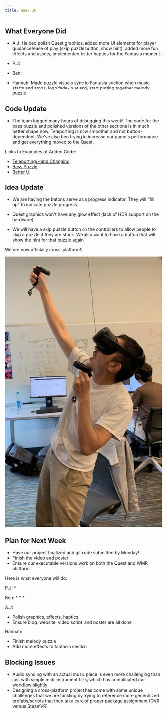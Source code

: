 ```yaml
---
title: Week 10
---
```


## What Everyone Did
* A.J: Helped polish Quest graphics, added more UI elements for player guidance/ease of play (skip puzzle button, show hint), added more fun effects and assets, implemented better haptics for the Fantasia moment.

* P.J: 

* Ben:  

* Hannah: Made puzzle visuals sync to Fantasia section when music starts and stops, logo fade-in at end, start putting together melody puzzle

## Code Update
* The team logged many hours of debugging this week! The code for the bass puzzle and polished versions of the other sections is in much better shape now. Teleporting is now smoother and not button-dependent. We've also ben trying to increase our game's performance and get everything moved to the Quest.

Links to Examples of Added Code:
* [Teleporting/Hand Changing](https://github.com/UWRealityLab/vrcapstone19sp-team7/tree/master/PhantasiaConductor/Assets/Scripts/Teleporting)
* [Bass Puzzle](https://github.com/UWRealityLab/vrcapstone19sp-team7/tree/master/PhantasiaConductor/Assets/Scripts/RadialPuzzle)
* [Better UI](https://github.com/UWRealityLab/vrcapstone19sp-team7/tree/master/PhantasiaConductor/Assets/Scripts/UI)


## Idea Update
* We are having the batons serve as a progress indicator. They will "fill up" to indicate puzzle progress.

* Quest graphics won't have any glow effect (lack of HDR support on the hardware)

* We will have a skip puzzle button on the controllers to allow people to skip a puzzle if they are stuck. We also want to have a button that will show the hint for that puzzle again.

We are now officially cross-platform!:

![PJ Quest](https://github.com/UWRealityLab/vrcapstone19sp-team7/blob/gh-pages/assets/pjquest.JPG)



## Plan for Next Week

* Have our project finalized and git code submitted by Monday!
* Finish the video and poster
* Ensure our executable versions work on both the Quest and WMR platform

Here is what everyone will do:

P.J: 
* 


Ben:
* 
* 
*

A.J:
* Polish graphics, effects, haptics
* Ensure blog, website, video script, and poster are all done

Hannah:
* Finish melody puzzle 
* Add more effects to fantasia section 


## Blocking Issues
* Audio syncing with an actual music piece is even more challenging than just with simple midi instrument files, which has complicated our workflow slightly
* Designing a cross-platform project has come with some unique challenges that we are tackling by trying to reference more generalized prefabs/scripts that then take care of proper package assignment (OVR versus SteamVR)
